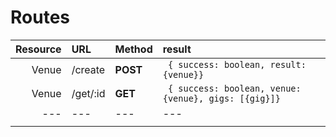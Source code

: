 # Routes
| Resource | URL | Method | result|
| ---: | :-- |:--- |:--- |
| Venue | /create | **POST** | ``` { success: boolean, result: {venue}}``` |
| Venue | /get/:id | **GET** | ``` { success: boolean, venue: {venue}, gigs: [{gig}]}``` |
| --- | --- | --- | --- |
|  |  |  |  |